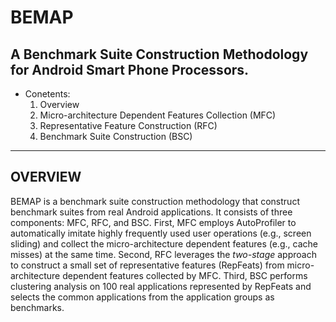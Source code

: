 BEMAP
=====
A Benchmark Suite Construction Methodology for Android Smart Phone Processors.
---

* Conetents:
  1. Overview
  2. Micro-architecture Dependent Features Collection (MFC)
  3. Representative Feature Construction (RFC)
  4. Benchmark Suite Construction (BSC)
***

OVERVIEW
---
BEMAP is a benchmark suite construction methodology that construct benchmark suites from real Android applications. It consists of three components: MFC, RFC, and BSC. First, MFC employs AutoProfiler to automatically imitate highly frequently used user operations (e.g., screen sliding) and collect the micro-architecture dependent features (e.g., cache misses) at the same time. Second, RFC leverages the _two-stage_ approach to construct a small set of representative features (RepFeats) from micro-architecture dependent features collected by MFC. Third, BSC performs clustering analysis on 100 real applications represented by RepFeats and selects the common applications from the application groups as benchmarks.
